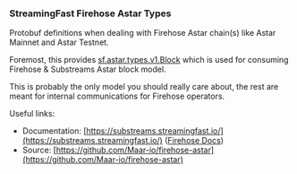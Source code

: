 ### StreamingFast Firehose Astar Types

Protobuf definitions when dealing with Firehose Astar chain(s) like Astar Mainnet and Astar Testnet.

Foremost, this provides [sf.astar.types.v1.Block](https://buf.build/Maar-io/firehose-astar/docs/main:sf.astar.type.v1#sf.astar.type.v1.Block) which is used for consuming Firehose & Substreams Astar block model.

This is probably the only model you should really care about, the rest are meant for internal communications for Firehose operators.

Useful links:
- Documentation: [https://substreams.streamingfast.io/](https://substreams.streamingfast.io/) ([Firehose Docs](https://firehose.streamingfast.io/))
- Source: [https://github.com/Maar-io/firehose-astar](https://github.com/Maar-io/firehose-astar)